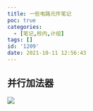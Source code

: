 ```yaml
---
title: 一些电路元件笔记
poc: true
categories:
  - [笔记,校内,计组]
tags: []
id: '1209'
date: 2021-10-11 12:56:43
---
```


## 并行加法器

![](https://raw.githubusercontent.com/Valkierja/ALLPIC/main/img/202303172111930.png)